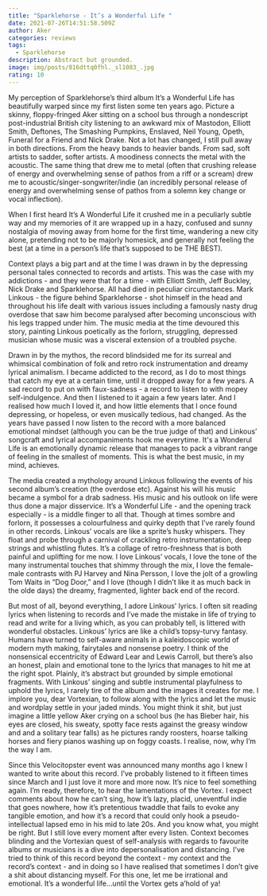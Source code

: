 ```yaml
---
title: "Sparklehorse - It’s a Wonderful Life "
date: 2021-07-26T14:51:58.509Z
author: Aker
categories: reviews
tags:
  - Sparklehorse
description: Abstract but grounded.
image: img/posts/816dttq0fhl._sl1083_.jpg
rating: 10
---
```

My perception of Sparklehorse’s third album It’s a Wonderful Life has beautifully warped since my first listen some ten years ago. Picture a skinny, floppy-fringed Aker sitting on a school bus through a nondescript post-industrial British city listening to an awkward mix of Mastodon, Elliott Smith, Deftones, The Smashing Pumpkins, Enslaved, Neil Young, Opeth, Funeral for a Friend and Nick Drake. Not a lot has changed, I still pull away in both directions. From the heavy bands to heavier bands. From sad, soft artists to sadder, softer artists. A moodiness connects the metal with the acoustic. The same thing that drew me to metal (often that crushing release of energy and overwhelming sense of pathos from a riff or a scream) drew me to acoustic/singer-songwriter/indie (an incredibly personal release of energy and overwhelming sense of pathos from a solemn key change or vocal inflection). 

When I first heard It’s A Wonderful Life it crushed me in a peculiarly subtle way and my memories of it are wrapped up in a hazy, confused and sunny nostalgia of moving away from home for the first time, wandering a new city alone, pretending not to be majorly homesick, and generally not feeling the best (at a time in a person’s life that’s supposed to be THE BEST). 

Context plays a big part and at the time I was drawn in by the depressing personal tales connected to records and artists. This was the case with my addictions - and they were that for a time - with Elliott Smith, Jeff Buckley, Nick Drake and Sparklehorse. All had died in peculiar circumstances. Mark Linkous - the figure behind Sparklehorse - shot himself in the head and throughout his life dealt with various issues including a famously nasty drug overdose that saw him become paralysed after becoming unconscious with his legs trapped under him. The music media at the time devoured this story, painting Linkous poetically as the forlorn, struggling, depressed musician whose music was a visceral extension of a troubled psyche. 

Drawn in by the mythos, the record blindsided me for its surreal and whimsical combination of folk and retro rock instrumentation and dreamy lyrical animalism. I became addicted to the record, as I do to most things that catch my eye at a certain time, until it dropped away for a few years. A sad record to put on with faux-sadness - a record to listen to with mopey self-indulgence. And then I listened to it again a few years later. And I realised how much I loved it, and how little elements that I once found depressing, or hopeless, or even musically tedious, had changed. As the years have passed I now listen to the record with a more balanced emotional mindset (although you can be the true judge of that) and Linkous’ songcraft and lyrical accompaniments hook me everytime. It's a Wonderul Life is an emotionally dynamic release that manages to pack a vibrant range of feeling in the smallest of moments. This is what the best music, in my mind, achieves. 

The media created a mythology around Linkous following the events of his second album’s creation (the overdose etc). Against his will his music became a symbol for a drab sadness. His music and his outlook on life were thus done a major disservice. It’s a Wonderful Life - and the opening track especially - is a middle finger to all that. Though at times sombre and forlorn, it possesses a colourfulness and quirky depth that I’ve rarely found in other records. Linkous’ vocals are like a sprite’s husky whispers. They float and probe through a carnival of crackling retro instrumentation, deep strings and whistling flutes. It’s a collage of retro-freshness that is both painful and uplifting for me now. I love Linkous’ vocals, I love the tone of the many instrumental touches that shimmy through the mix, I love the female-male contrasts with PJ Harvey and Nina Persson, I love the jolt of a growling Tom Waits in “Dog Door,” and I love (though I didn’t like it as much back in the olde days) the dreamy, fragmented, lighter back end of the record.

But most of all, beyond everything, I adore Linkous’ lyrics. I often sit reading lyrics when listening to records and I’ve made the mistake in life of trying to read and write for a living which, as you can probably tell, is littered with wonderful obstacles. Linkous’ lyrics are like a child’s topsy-turvy fantasy. Humans have turned to self-aware animals in a kaleidoscopic world of modern myth making, fairytales and nonsense poetry. I think of the nonsensical eccentricity of Edward Lear and Lewis Carroll, but there’s also an honest, plain and emotional tone to the lyrics that manages to hit me at the right spot. Plainly, it’s abstract but grounded by simple emotional fragments. With Linkous’ singing and subtle instrumental playfulness to uphold the lyrics, I rarely tire of the album and the images it creates for me. I implore you, dear Vortexian, to follow along with the lyrics and let the music and wordplay settle in your jaded minds. You might think it shit, but just imagine a little yellow Aker crying on a school bus (he has Bieber hair, his eyes are closed, his sweaty, spotty face rests against the greasy window and and a solitary tear falls) as he pictures randy roosters, hoarse talking horses and fiery pianos washing up on foggy coasts. I realise, now, why I’m the way I am.

Since this Velocitopster event was announced many months ago I knew I wanted to write about this record. I’ve probably listened to it fifteen times since March and I just love it more and more now. It’s nice to feel something again. I’m ready, therefore, to hear the lamentations of the Vortex. I expect comments about how he can’t sing, how it’s lazy, placid, uneventful indie that goes nowhere, how it’s pretentious twaddle that fails to evoke any tangible emotion, and how it’s a record that could only hook a pseudo-intellectual lapsed emo in his mid to late 20s. And you know what, you might be right. But I still love every moment after every listen. Context becomes blinding and the Vortexian quest of self-analysis with regards to favourite albums or musicians is a dive into depersonalisation and distancing. I’ve tried to think of this record beyond the context - my context and the record’s context - and in doing so I have realised that sometimes I don’t give a shit about distancing myself. For this one, let me be irrational and emotional. It’s a wonderful life…until the Vortex gets a’hold of ya!